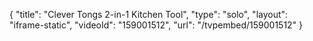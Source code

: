 {
    "title": "Clever Tongs 2-in-1 Kitchen Tool",
    "type": "solo",
    "layout": "iframe-static",
    "videoId": "159001512",
    "url": "\/tvpembed\/159001512"
}